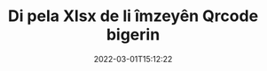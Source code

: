 ---
############################# Static ############################
layout: "auto-gen-signature"
date: 2022-03-01T15:12:22
draft: false
operation: Search
signaturetype: Qrcode
fileformat: Xlsx
productName: Java
lang: ku
productCode: java
otherformats: pdf doc docx docm dot dotm dotx odt ott rtf xls xlsx xlsm xlsb csv ods ots xltx xltm ppt pptx pps ppsx odp otp potx potm pptm ppsm png jpg bmp gif tiff svg webp wmf
breadcrumb: Search Qrcode signatures at Xlsx with Java

############################# Head ############################
head_title: "Li Qrcode îmzeyan di pela Xlsx de di Java de bigerin"
head_description: "Java ji bo lêgerîna îmzeyên Qrcode di pelên Xlsx de bi karanîna çend rêzikên kodê bikar bînin."

############################# Header ############################
title: "Di pela Xlsx de li îmzeyên Qrcode bigerin"
description: "API-ya xwecihî ya Java destûrê dide ku meriv di pelên Xlsx yên jixwe îmzekirî de li îmzeyên Qrcode bigere. Lêgerîna pêşkeftî ya e-îmzayê di nav belgeyên xwe yên Xlsx de bi karanîna çend rêzikên kodê pêk bînin."
bg_image: "https://cms.admin.containerize.com/templates/aspose/App_Themes/V3/images/bg/header1.png"
bg_overlay: false
button:
    enable: true

############################# SubMenu ############################
submenu:
    enable: true

    left:
        img_alt: "GroupDocs.Signature for Java"
        image: "https://cms.admin.containerize.com/templates/groupdocs/images/product-logos/90x90-noborder/groupdocsature-java.png"
        product: "GroupDocs.Signature"
        platform: "Java"



############################# About ############################
about:
    enable: true
    title: "Derbarê GroupDocs.Signature for Java API"
    content: |
        [GroupDocs.Signature for Java](https://products.groupdocs.com/signature/java/) API-ya Java peyda dike ji bo ku belgeyan bi kar anîna cûrbecûr cûrbecûr îmzeyan wekî nivîs, wêne, sertîfîkayên dîjîtal, barkod, QR-kod, mor an metadata bi kar tîne. Bikarhêner dikarin di nav PDF, belgeyên MS Word, pirtûkên xebatê yên MS Excel, pêşandanên MS PowerPoint, pelên Adobe Photoshop û cûrbecûr formên wêneyan de, bi piştgirîyek zêde ji bo xweşkirina taybetmendiyên îmzeyan li gorî hewcedariyê zêde bikin, jêbikin, nûve bikin, verast bikin an bigerin.
    

############################# Steps ############################
steps:
    enable: true
    title_left: "Meriv çawa li îmzeyên Qrcode di Xlsx de digere"
    content_left: |
        [GroupDocs.Signature for Java](https://products.groupdocs.com/signature/java/) ji pêşdebirên Java re hêsantir dike ku bi pêkanîna çend gavên hêsan li Qrcode di pelên Xlsx îmzeyan de ji sepanên xwe bigerin.
        
        * Nimûneyek nû ya çîna Îmzeyê biafirînin û riya belgeya çavkaniyê wekî parametreyek çêker derbas bikin.
        * Tişta Vebijêrkên Lêgerînê li gorî daxwazên xwe destnîşan bikin û vebijarkên lêgerînê diyar bikin.
        * Rêbaza Lêgerînê ya mînaka pola Îmzeyê bang bikin û Vebijarkên Lêgerînê jê re derbas bikin.
        * Encamên lêgerînê li gorî daxwazên xwe pêvajoyê bikin.

    title_right: "Pêdiviyên Sîstemê"
    content_right: |
        GroupDocs.Signature for Java li ser hemî platform û pergalên xebitandinê yên sereke têne piştgirî kirin. Berî ku hûn koda jêrîn bicîh bikin, ji kerema xwe pê ewle bibin ku we şertên jêrîn li ser pergala we hatine saz kirin.

        * Pergalên xebitandinê: Microsoft Windows, Linux, MacOS
        * Jîngehên pêşkeftinê: NetBeans, Intellij IDEA, Eclipse, etc.
        * Java runtime: J2SE 6.0 and above
        * Guhertoya herî dawî ya GroupDocs.Signature for Java ji [Maven](https://repository.groupdocs.com/webapp/#/artifacts/browse/tree/General/repo/com/groupdocs/groupdocs-signature) dakêşîne
         
    code: |
        ```java    
                
        // Set up input Xlsx file
        String filePath = "input.xlsx";

        // Instantiate Signature for input file
        Signature signature = new Signature(filePath);

        //Create search options
        QrCodeSearchOptions options = new QrCodeSearchOptions();

        // specify special pages to search on 
        options.setAllPages(false);
        // single page number
        options.setPageNumber(1);
        // specify text match type
        options.setMatchType(TextMatchType.Contains);
        // specify text pattern to search
        options.setText("Text signature");
        // return  Qrcode images for processing
        options.setReturnContent(true);
        // set up type of returned  Qrcode images
        options.setReturnContentType(FileType.PNG);
                            
        // search for Qrcode signatures in Xlsx document
        List<QrCodeSignature> signatures = signature.search(QrCodeSignature.class, options);

        // process signatures which were found 
        signatures.forEach(item -> System.out.println(item.toString()));
        ```

############################# Demos ############################
demos:
    enable: true
    title: "Li Qrcode îmzeyên elektronîkî Demoya Zindî bigerin"
    content: |
       Niha bi serdana malpera [GroupDocs.Signature App](https://products.groupdocs.app/signature/family) di belgeyê de ji bo îmzeyên elektronîkî yên cihêreng ên pelên Xlsx bigerin.

        
############################# More Formats ############################
more_formats:
    enable: true
    title: "Li îmzeyên din ên Qrcode bi karanîna Java bigerin"
    content: |
        "Îmzeyên elektronîkî di belgeyên cihêreng de digerin. Wekî ku li jêr tê xuyang kirin, ji yek ji formatên pelê yên populer îmzeyan bibînin."
    format: 
           
       
back_to_top:
    enable: true
---